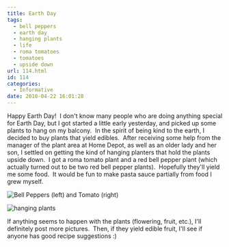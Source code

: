 ```yaml
---
title: Earth Day
tags:
  - bell peppers
  - earth day
  - hanging plants
  - life
  - roma tomatoes
  - tomatoes
  - upside down
url: 114.html
id: 114
categories:
  - Informative
date: 2010-04-22 16:01:28
---
```


Happy Earth Day!  I don't know many people who are doing anything special for Earth Day, but I got started a little early yesterday, and picked up some plants to hang on my balcony.  In the spirit of being kind to the earth, I decided to buy plants that yield edibles.  After receiving some help from the manager of the plant area at Home Depot, as well as an older lady and her son, I settled on getting the kind of hanging planters that hold the plants upside down.  I got a roma tomato plant and a red bell pepper plant (which actually turned out to be two red bell pepper plants).  Hopefully they'll yield me some food.  It would be fun to make pasta sauce partially from food I grew myself.

![](http://www.flexamail.com/GetImage.ashx?id=3052 "Bell Peppers (left) and Tomato (right)")

![](http://www.flexamail.com/GetImage.ashx?id=3056 "hanging plants")

If anything seems to happen with the plants (flowering, fruit, etc.), I'll definitely post more pictures.  Then, if they yield edible fruit, I'll see if anyone has good recipe suggestions :)